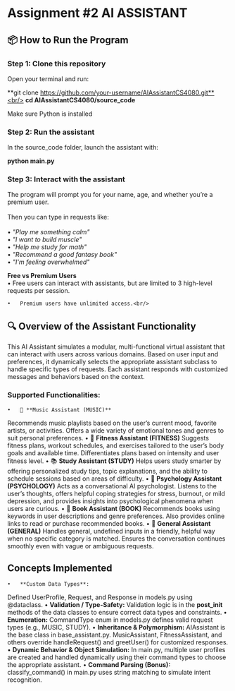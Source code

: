 # Assignment #2 AI ASSISTANT

## 📦 How to Run the Program

### Step 1: Clone this repository
Open your terminal and run:

**git clone https://github.com/your-username/AIAssistantCS4080.git**<br/>
**cd AIAssistantCS4080/source_code**

Make sure Python is installed

### Step 2: Run the assistant
In the source_code folder, launch the assistant with:

**python main.py**

### Step 3: Interact with the assistant
The program will prompt you for your name, age, and whether you’re a premium user.<br/>
<br/>
Then you can type in requests like:<br/>
<br/>
	•	_"Play me something calm"_<br/>
	•	_"I want to build muscle"_<br/>
	•	_"Help me study for math"_<br/>
	•	_"Recommend a good fantasy book"_<br/>
	•	_"I'm feeling overwhelmed"_<br/>

**Free vs Premium Users**<br/>
	•	Free users can interact with assistants, but are limited to 3 high-level requests per session.<br/>
 
	•	Premium users have unlimited access.<br/>

## 🔍 Overview of the Assistant Functionality

This AI Assistant simulates a modular, multi-functional virtual assistant that can interact with users across various domains. Based on user input and preferences, it dynamically selects the appropriate assistant subclass to handle specific types of requests. Each assistant responds with customized messages and behaviors based on the context.

### Supported Functionalities:
	•	🎵 **Music Assistant (MUSIC)**
Recommends music playlists based on the user’s current mood, favorite artists, or activities. Offers a wide variety of emotional tones and genres to suit personal preferences.
	•	💪 **Fitness Assistant (FITNESS)**
Suggests fitness plans, workout schedules, and exercises tailored to the user’s body goals and available time. Differentiates plans based on intensity and user fitness level.
	•	📚 **Study Assistant (STUDY)**
Helps users study smarter by offering personalized study tips, topic explanations, and the ability to schedule sessions based on areas of difficulty.
	•	🧠 **Psychology Assistant (PSYCHOLOGY)**
Acts as a conversational AI psychologist. Listens to the user’s thoughts, offers helpful coping strategies for stress, burnout, or mild depression, and provides insights into psychological phenomena when users are curious.
	•	📖 **Book Assistant (BOOK)**
Recommends books using keywords in user descriptions and genre preferences. Also provides online links to read or purchase recommended books.
	•	💬 **General Assistant (GENERAL)**
Handles general, undefined inputs in a friendly, helpful way when no specific category is matched. Ensures the conversation continues smoothly even with vague or ambiguous requests.

## Concepts Implemented
	•	**Custom Data Types**:
Defined UserProfile, Request, and Response in models.py using @dataclass.
	•	**Validation / Type-Safety:**
Validation logic is in the __post_init__ methods of the data classes to ensure correct data types and constraints.
	•	**Enumeration:**
CommandType enum in models.py defines valid request types (e.g., MUSIC, STUDY).
	•	**Inheritance & Polymorphism:**
AIAssistant is the base class in base_assistant.py.
MusicAssistant, FitnessAssistant, and others override handleRequest() and greetUser() for customized responses.
	•	**Dynamic Behavior & Object Simulation:**
In main.py, multiple user profiles are created and handled dynamically using their command types to choose the appropriate assistant.
	•	**Command Parsing (Bonus):**
classify_command() in main.py uses string matching to simulate intent recognition.
